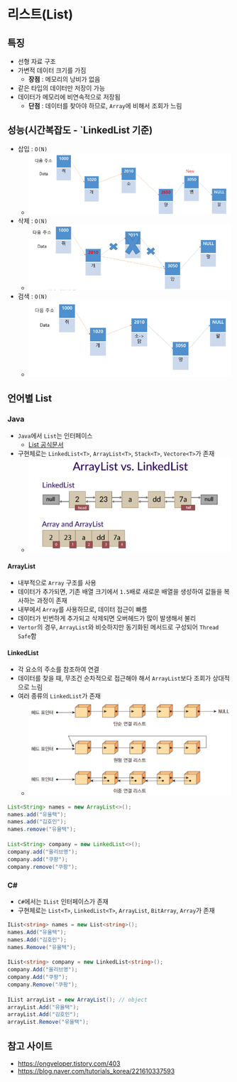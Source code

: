 # 리스트(List)

## 특징
- 선형 자료 구조
- 가변적 데이터 크기를 가짐
  - **장점** : 메모리의 낭비가 없음
- 같은 타입의 데이터만 저장이 가능
- 데이터가 메모리에 비연속적으로 저장됨
  - **단점** : 데이터를 찾아야 하므로, `Array`에 비해서 조회가 느림

## 성능(시간복잡도 - `LinkedList 기준)
- 삽입 : `O(N)`
  - ![insert](./images/image007.png)
- 삭제 : `O(N)`
  - ![delte](./images/image006.png)
- 검색 : `O(N)`
  - ![search](./images/image005.png)

## 언어별 List
### Java
- `Java`에서 `List`는 인터페이스
  - [List 공식문서](https://docs.oracle.com/javase/8/docs/api/java/util/List.html)
- 구현체로는 `LinkedList<T>`, `ArrayList<T>`, `Stack<T>`, `Vectore<T>`가 존재
  - ![ArrayList vs LinkedList](./images/image008.png)
#### ArrayList
- 내부적으로 `Array` 구조를 사용
- 데이터가 추가되면, 기존 배열 크기에서 `1.5`배로 새로운 배열을 생성하여 값들을 복사하는 과정이 존재
- 내부에서 `Array`를 사용하므로, 데이터 접근이 빠름
- 데이터가 빈번하게 추가되고 삭제되면 오버헤드가 많이 발생해서 불리
- `Vertor`의 경우, `ArrayList`와 비슷하지만 동기화된 메서드로 구성되어 `Thread Safe`함
#### LinkedList
- 각 요소의 주소를 참조하여 연결
- 데이터를 찾을 때, 무조건 순차적으로 접근해야 해서 `ArrayList`보다 조회가 상대적으로 느림
- 여러 종류의 `LinkedList`가 존재
  - ![LinkedList](./images/image009.png)
```java
List<String> names = new ArrayList<>();
names.add("유율택");
names.add("김호인");
names.remove("유율택");

List<String> company = new LinkedList<>();
company.add("올리브영");
company.add("쿠팡");
company.remove("쿠팡");
```

### C#
- `C#`에서는 `IList` 인터페이스가 존재
- 구현체로는 `List<T>`, `LinkedList<T>`, `ArrayList`, `BitArray`, `Array`가 존재
```C#
IList<string> names = new List<string>();
names.Add("유율택");
names.Add("김호인");
names.Remove("유율택");

IList<string> company = new LinkedList<string>();
company.Add("올리브영");
company.Add("쿠팡");
company.Remove("쿠팡");    

IList arrayList = new ArrayList(); // object
arrayList.Add("유율택");
arrayList.Add("김호인");
arrayList.Remove("유율택");            
```

## 참고 사이트
- https://ongveloper.tistory.com/403
- https://blog.naver.com/tutorials_korea/221610337593
